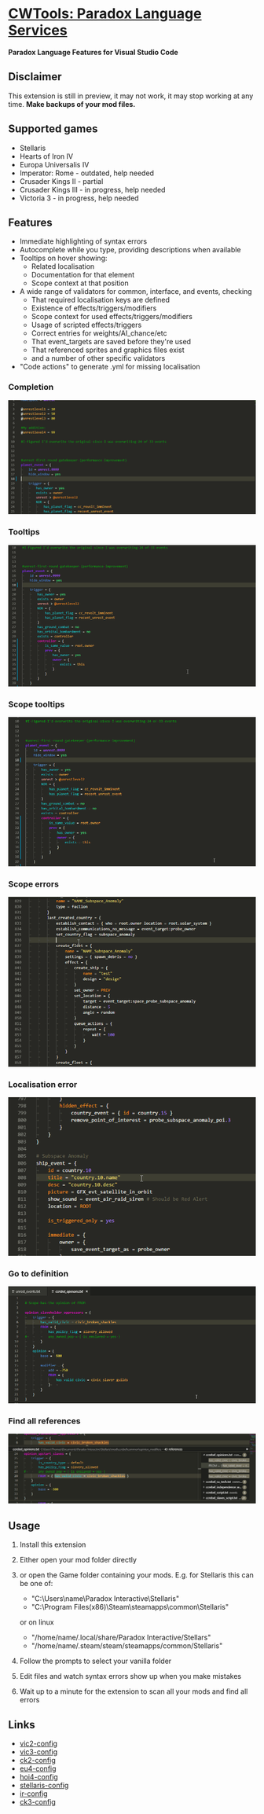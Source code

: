 # [CWTools: Paradox Language Services](https://marketplace.visualstudio.com/items/tboby.cwtools-vscode)

**Paradox Language Features for Visual Studio Code**

## Disclaimer

This extension is still in preview, it may not work, it may stop working at any time.
**Make backups of your mod files.**

## Supported games

* Stellaris
* Hearts of Iron IV
* Europa Universalis IV
* Imperator: Rome - outdated, help needed
* Crusader Kings II - partial
* Crusader Kings III - in progress, help needed
* Victoria 3 - in progress, help needed

## Features

* Immediate highlighting of syntax errors
* Autocomplete while you type, providing descriptions when available
* Tooltips on hover showing:
  * Related localisation
  * Documentation for that element
  * Scope context at that position
* A wide range of validators for common, interface, and events, checking
  * That required localisation keys are defined
  * Existence of effects/triggers/modifiers
  * Scope context for used effects/triggers/modifiers
  * Usage of scripted effects/triggers
  * Correct entries for weights/AI_chance/etc
  * That event\_targets are saved before they're used
  * That referenced sprites and graphics files exist
  * and a number of other specific validators
* "Code actions" to generate .yml for missing localisation

### Completion

![Completion](https://raw.githubusercontent.com/cwtools/cwtools-vscode/refs/heads/main/release/docs/completion.gif)

### Tooltips

![Tooltips](https://raw.githubusercontent.com/cwtools/cwtools-vscode/refs/heads/main/release/docs/tooltips.gif)

### Scope tooltips

![Scope tooltips](https://raw.githubusercontent.com/cwtools/cwtools-vscode/refs/heads/main/release/docs/scopetooltip.gif)

### Scope errors

![Scope ](https://raw.githubusercontent.com/cwtools/cwtools-vscode/refs/heads/main/release/docs/scopeerror.gif)

### Localisation error

![Localisation error](https://raw.githubusercontent.com/cwtools/cwtools-vscode/refs/heads/main/release/docs/localisationerror.gif)

### Go to definition

![Go to definition](https://raw.githubusercontent.com/cwtools/cwtools-vscode/refs/heads/main/release/docs/gotodef.gif)

### Find all references

![Find all references](https://raw.githubusercontent.com/cwtools/cwtools-vscode/refs/heads/main/release/docs/findallrefs.png)

## Usage

1. Install this extension
2. Either open your mod folder directly
3. or open the Game folder containing your mods. E.g. for Stellaris this can be one of:
    * "C:\Users\name\Paradox Interactive\Stellaris"
    * "C:\Program Files(x86)\Steam\steamapps\common\Stellaris"

    or on linux
    * "/home/name/.local/share/Paradox Interactive/Stellars"
    * "/home/name/.steam/steam/steamapps/common/Stellaris"
4. Follow the prompts to select your vanilla folder
5. Edit files and watch syntax errors show up when you make mistakes
6. Wait up to a minute for the extension to scan all your mods and find all errors

## Links

* [vic2-config](https://github.com/cwtools/cwtools-vic2-config)
* [vic3-config](https://github.com/cwtools/cwtools-vic3-config)
* [ck2-config](https://github.com/cwtools/cwtools-ck2-config)
* [eu4-config](https://github.com/cwtools/cwtools-eu4-config)
* [hoi4-config](https://github.com/cwtools/cwtools-hoi4-config)
* [stellaris-config](https://github.com/cwtools/cwtools-stellaris-config)
* [ir-config](https://github.com/cwtools/cwtools-ir-config)
* [ck3-config](https://github.com/cwtools/cwtools-ck3-config)
